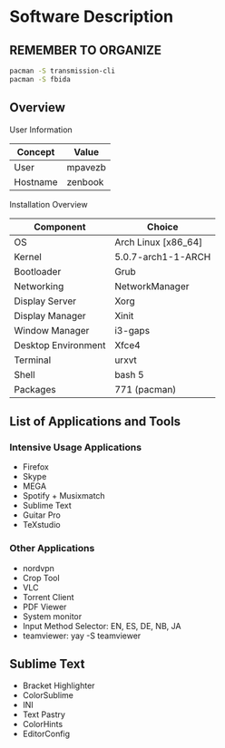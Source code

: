 # Software Description


## REMEMBER TO ORGANIZE
```bash
pacman -S transmission-cli
pacman -S fbida
```

## Overview 

User Information

| Concept    | Value    |
| ---------- | -------- |
| User       | mpavezb  |
| Hostname   | zenbook  |


Installation Overview

| Component           | Choice              |
| ------------------- | ------------------- |
| OS                  | Arch Linux [x86_64] |
| Kernel              | 5.0.7-arch1-1-ARCH  |
| Bootloader          | Grub                |
| Networking          | NetworkManager      |
| Display Server      | Xorg                |
| Display Manager     | Xinit               |
| Window Manager      | i3-gaps             |
| Desktop Environment | Xfce4               |
| Terminal            | urxvt               |
| Shell               | bash 5              |
| Packages            | 771 (pacman)        |


## List of Applications and Tools

### Intensive Usage Applications

- Firefox
- Skype
- MEGA
- Spotify + Musixmatch
- Sublime Text
- Guitar Pro
- TeXstudio

### Other Applications

- nordvpn
- Crop Tool
- VLC
- Torrent Client
- PDF Viewer
- System monitor
- Input Method Selector: EN, ES, DE, NB, JA
- teamviewer: yay -S teamviewer

## Sublime Text

- Bracket Highlighter
- ColorSublime
- INI
- Text Pastry
- ColorHints
- EditorConfig


